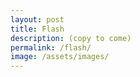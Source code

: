 ```yaml
---
layout: post
title: Flash
description: (copy to come)
permalink: /flash/
image: /assets/images/
---
```

